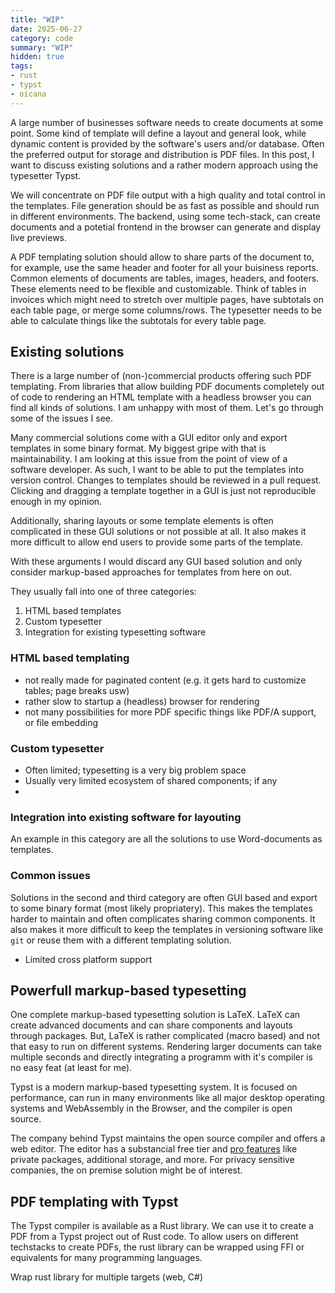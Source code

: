 ```yaml
---
title: "WIP"
date: 2025-06-27
category: code
summary: "WIP"
hidden: true
tags:
- rust
- typst
- oicana
---
```


A large number of businesses software needs to create documents at some point. Some kind of template will define a layout and general look, while dynamic content is provided by the software's users and/or database. Often the preferred output for storage and distribution is PDF files. In this post, I want to discuss existing solutions and a rather modern approach using the typesetter Typst.

We will concentrate on PDF file output with a high quality and total control in the templates. File generation should be as fast as possible and should run in different environments. The backend, using some tech-stack, can create documents and a potetial frontend in the browser can generate and display live previews.

A PDF templating solution should allow to share parts of the document to, for example, use the same header and footer for all your buisiness reports. Common elements of documents are tables, images, headers, and footers. These elements need to be flexible and customizable. Think of tables in invoices which might need to stretch over multiple pages, have subtotals on each table page, or merge some columns/rows. The typesetter needs to be able to calculate things like the subtotals for every table page.

## Existing solutions

There is a large number of (non-)commercial products offering such PDF templating. From libraries that allow building PDF documents completely out of code to rendering an HTML template with a headless browser you can find all kinds of solutions. I am unhappy with most of them. Let's go through some of the issues I see.

Many commercial solutions come with a GUI editor only and export templates in some binary format. My biggest gripe with that is maintainability. I am looking at this issue from the point of view of a software developer. As such, I want to be able to put the templates into version control. Changes to templates should be reviewed in a pull request. Clicking and dragging a template together in a GUI is just not reproducible enough in my opinion.

Additionally, sharing layouts or some template elements is often complicated in these GUI solutions or not possible at all. It also makes it more difficult to allow end users to provide some parts of the template.

With these arguments I would discard any GUI based solution and only consider markup-based approaches for templates from here on out.








They usually fall into one of three categories:
1. HTML based templates
2. Custom typesetter
3. Integration for existing typesetting software

### HTML based templating

- not really made for paginated content (e.g. it gets hard to customize tables; page breaks usw)
- rather slow to startup a (headless) browser for rendering
- not many possibilities for more PDF specific things like PDF/A support, or file embedding

### Custom typesetter

- Often limited; typesetting is a very big problem space
- Usually very limited ecosystem of shared components; if any
- 

### Integration into existing software for layouting

An example in this category are all the solutions to use Word-documents as templates.

### Common issues

Solutions in the second and third category are often GUI based and export to some binary format (most likely propriatery). This makes the templates harder to maintain and often complicates sharing common components. It also makes it more difficult to keep the templates in versioning software like `git` or reuse them with a different templating solution.

- Limited cross platform support

## Powerfull markup-based typesetting

One complete markup-based typesetting solution is LaTeX. LaTeX can create advanced documents and can share components and layouts through packages. But, LaTeX is rather complicated (macro based) and not that easy to run on different systems. Rendering larger documents can take multiple seconds and directly integrating a programm with it's compiler is no easy feat (at least for me).

Typst is a modern markup-based typesetting system. It is focused on performance, can run in many environments like all major desktop operating systems and WebAssembly in the Browser, and the compiler is open source.

The company behind Typst maintains the open source compiler and offers a web editor. The editor has a substancial free tier and [pro features](https://typst.app/pricing/) like private packages, additional storage, and more. For privacy sensitive companies, the on premise solution might be of interest. 



## PDF templating with Typst

The Typst compiler is available as a Rust library. We can use it to create a PDF from a Typst project out of Rust code. To allow users on different techstacks to create PDFs, the rust library can be wrapped using FFI or equivalents for many programming languages.



Wrap rust library for multiple targets (web, C#)
